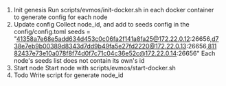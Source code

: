 1. Init genesis
   Run scripts/evmos/init-docker.sh in each docker container to generate config for each node
2. Update config
   Collect node_id, and add to seeds config in the config/config.toml
   seeds = "41358a7e68e5add634d453c0c06fa2f141a8fa25@172.22.0.12:26656,d738e7eb9b00389d8343d7dd9b49fa5e27fd2220@172.22.0.13:26656,81182437e73e10a078f8f74d0f7c71c04c36e52c@172.22.0.14:26656"
   Each node's seeds list does not contain its own's id
3. Start node
   Start node with scripts/evmos/start-docker.sh
4. Todo
   Write script for generate node_id

